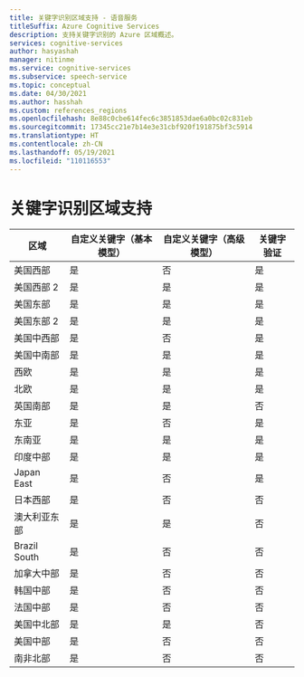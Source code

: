 ```yaml
---
title: 关键字识别区域支持 - 语音服务
titleSuffix: Azure Cognitive Services
description: 支持关键字识别的 Azure 区域概述。
services: cognitive-services
author: hasyashah
manager: nitinme
ms.service: cognitive-services
ms.subservice: speech-service
ms.topic: conceptual
ms.date: 04/30/2021
ms.author: hasshah
ms.custom: references_regions
ms.openlocfilehash: 8e88c0cbe614fec6c3851853dae6a0bc02c831eb
ms.sourcegitcommit: 17345cc21e7b14e3e31cbf920f191875bf3c5914
ms.translationtype: HT
ms.contentlocale: zh-CN
ms.lasthandoff: 05/19/2021
ms.locfileid: "110116553"
---
```

# <a name="keyword-recognition-region-support"></a>关键字识别区域支持

| 区域 | 自定义关键字（基本模型） | 自定义关键字（高级模型） | 关键字验证 |
| ------ | ----------------------------- | -------------------------------- | -------------------- |
| 美国西部 | 是 | 否 | 是 |
| 美国西部 2 | 是 | 是 | 是 |
| 美国东部 | 是 | 是 | 是 |
| 美国东部 2 | 是 | 是 | 是 |
| 美国中西部 | 是 | 否 | 是 |
| 美国中南部 | 是 | 是 | 是 |
| 西欧 | 是 | 是 | 是 |
| 北欧 | 是 | 是 | 是 |
| 英国南部 | 是 | 是 | 否 |
| 东亚 | 是 | 否 | 是 |
| 东南亚 | 是 | 是 | 是 |
| 印度中部 | 是 | 是 | 是 |
| Japan East | 是 | 否 | 是 |
| 日本西部 | 是 | 否 | 否 |
| 澳大利亚东部 | 是 | 是 | 否 |
| Brazil South | 是 | 否 | 否 |
| 加拿大中部 | 是 | 否 | 否 |
| 韩国中部 | 是 | 否 | 否 |
| 法国中部 | 是 | 否 | 否 |
| 美国中北部 | 是 | 是 | 否 |
| 美国中部 | 是 | 否 | 否 |
| 南非北部 | 是 | 否 | 否 |
